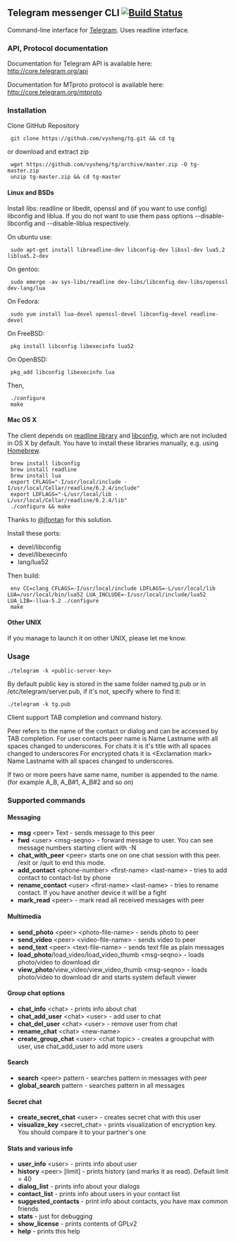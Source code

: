 ## Telegram messenger CLI [![Build Status](https://travis-ci.org/vysheng/tg.png)](https://travis-ci.org/vysheng/tg)

Command-line interface for [Telegram](http://telegram.org). Uses readline interface.

### API, Protocol documentation

Documentation for Telegram API is available here: http://core.telegram.org/api

Documentation for MTproto protocol is available here: http://core.telegram.org/mtproto

### Installation

Clone GitHub Repository

     git clone https://github.com/vysheng/tg.git && cd tg

or download and extract zip

     wget https://github.com/vysheng/tg/archive/master.zip -O tg-master.zip
     unzip tg-master.zip && cd tg-master

#### Linux and BSDs

Install libs: readline or libedit, openssl and (if you want to use config) libconfig and liblua.
If you do not want to use them pass options --disable-libconfig and --disable-liblua respectively.

On ubuntu use: 

     sudo apt-get install libreadline-dev libconfig-dev libssl-dev lua5.2 liblua5.2-dev

On gentoo:

     sudo emerge -av sys-libs/readline dev-libs/libconfig dev-libs/openssl dev-lang/lua

On Fedora:

     sudo yum install lua-devel openssl-devel libconfig-devel readline-devel

On FreeBSD:

     pkg install libconfig libexecinfo lua52

On OpenBSD:

     pkg_add libconfig libexecinfo lua

Then,

     ./configure
     make

#### Mac OS X

The client depends on [readline library](http://cnswww.cns.cwru.edu/php/chet/readline/rltop.html) and [libconfig](http://www.hyperrealm.com/libconfig/), which are not included in OS X by default. You have to install these libraries manually, e.g. using [Homebrew](http://brew.sh/).

     brew install libconfig
     brew install readline
     brew install lua
     export CFLAGS="-I/usr/local/include -I/usr/local/Cellar/readline/6.2.4/include"
     export LDFLAGS="-L/usr/local/lib -L/usr/local/Cellar/readline/6.2.4/lib"
     ./configure && make

Thanks to [@jfontan](https://github.com/vysheng/tg/issues/3#issuecomment-28293731) for this solution.


Install these ports:

* devel/libconfig
* devel/libexecinfo
* lang/lua52

Then build:

     env CC=clang CFLAGS=-I/usr/local/include LDFLAGS=-L/usr/local/lib LUA=/usr/local/bin/lua52 LUA_INCLUDE=-I/usr/local/include/lua52 LUA_LIB=-llua-5.2 ./configure
     make

#### Other UNIX

If you manage to launch it on other UNIX, please let me know.

### Usage

    ./telegram -k <public-server-key>
    
By default public key is stored in the same folder named tg.pub or in /etc/telegram/server.pub, if it's not, specify where to find it:

    ./telegram -k tg.pub

Client support TAB completion and command history.

Peer refers to the name of the contact or dialog and can be accessed by TAB completion.
For user contacts peer name is Name <underscore> Lastname with all spaces changed to underscores.
For chats it is it's title with all spaces changed to underscores
For encrypted chats it is <Exсlamation mark> <underscore> Name <underscore> Lastname with all spaces changed to underscores. 

If two or more peers have same name, <sharp>number is appended to the name. (for example A_B, A_B#1, A_B#2 and so on)
  
### Supported commands

#### Messaging

* **msg** \<peer\> Text - sends message to this peer
* **fwd** \<user\> \<msg-seqno\> - forward message to user. You can see message numbers starting client with -N
* **chat_with_peer** \<peer\> starts one on one chat session with this peer. /exit or /quit to end this mode.
* **add_contact** \<phone-number\> \<first-name\> \<last-name\> - tries to add contact to contact-list by phone
* **rename_contact** \<user\> \<first-name\> \<last-name\> - tries to rename contact. If you have another device it will be a fight
* **mark_read** \<peer\> - mark read all received messages with peer

#### Multimedia

* **send_photo** \<peer\> \<photo-file-name\> - sends photo to peer
* **send_video** \<peer\> \<video-file-name\> - sends video to peer
* **send_text** \<peer\> \<text-file-name> - sends text file as plain messages
* **load_photo**/load_video/load_video_thumb \<msg-seqno\> - loads photo/video to download dir
* **view_photo**/view_video/view_video_thumb \<msg-seqno\> - loads photo/video to download dir and starts system default viewer

#### Group chat options

* **chat_info** \<chat\> - prints info about chat
* **chat_add_user** \<chat\> \<user\> - add user to chat
* **chat_del_user** \<chat\> \<user\> - remove user from chat
* **rename_chat** \<chat\> \<new-name\>
* **create_group_chat** \<user\> \<chat topic\> - creates a groupchat with user, use chat_add_user to add more users

#### Search

* **search** \<peer\> pattern - searches pattern in messages with peer
* **global_search** pattern - searches pattern in all messages

#### Secret chat

* **create_secret_chat** \<user\> - creates secret chat with this user
* **visualize_key** \<secret_chat\> - prints visualization of encryption key. You should compare it to your partner's one

#### Stats and various info

* **user_info** \<user\> - prints info about user
* **history** \<peer\> [limit] - prints history (and marks it as read). Default limit = 40
* **dialog_list** - prints info about your dialogs
* **contact_list** - prints info about users in your contact list
* **suggested_contacts** - print info about contacts, you have max common friends
* **stats** - just for debugging
* **show_license** - prints contents of GPLv2
* **help** - prints this help
